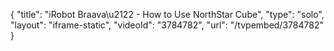 {
    "title": "iRobot Braava\u2122 - How to Use NorthStar Cube",
    "type": "solo",
    "layout": "iframe-static",
    "videoId": "3784782",
    "url": "\/tvpembed\/3784782"
}